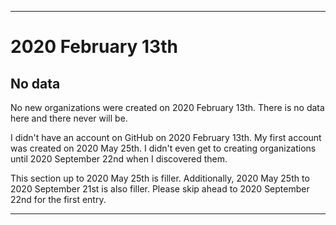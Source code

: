 
***

# 2020 February 13th

## No data

No new organizations were created on 2020 February 13th. There is no data here and there never will be.

I didn't have an account on GitHub on 2020 February 13th. My first account was created on 2020 May 25th. I didn't even get to creating organizations until 2020 September 22nd when I discovered them.

This section up to 2020 May 25th is filler. Additionally, 2020 May 25th to 2020 September 21st is also filler. Please skip ahead to 2020 September 22nd for the first entry.

***
